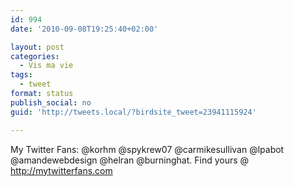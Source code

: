 ```yaml
---
id: 994
date: '2010-09-08T19:25:40+02:00'

layout: post
categories:
  - Vis ma vie
tags:
  - tweet
format: status
publish_social: no
guid: 'http://tweets.local/?birdsite_tweet=23941115924'

---
```


My Twitter Fans: @korhm @spykrew07 @carmikesullivan @lpabot @amandewebdesign @helran @burninghat. Find yours @ http://mytwitterfans.com